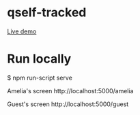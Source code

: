 # qself-tracked

[Live demo](https://qself.firebaseapp.com/)

# Run locally

$ npm run-script serve


Amelia's screen
http://localhost:5000/amelia

Guest's screen
http://localhost:5000/guest
